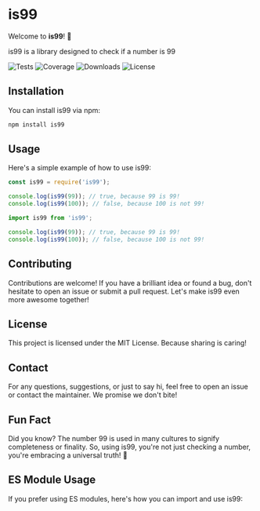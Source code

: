 # is99

Welcome to **is99**! 🎉

is99 is a library designed to check if a number is 99

![Tests](https://img.shields.io/github/actions/workflow/status/VincenzoManto/is99/test.yml?branch=main)
![Coverage](https://img.shields.io/codecov/c/github/VincenzoManto/is99)
![Downloads](https://img.shields.io/npm/dw/is99)
![License](https://img.shields.io/npm/l/is99)


## Installation

You can install is99 via npm:

```bash
npm install is99
```

## Usage

Here's a simple example of how to use is99:

```javascript
const is99 = require('is99');

console.log(is99(99)); // true, because 99 is 99!
console.log(is99(100)); // false, because 100 is not 99!
```


```javascript
import is99 from 'is99';

console.log(is99(99)); // true, because 99 is 99!
console.log(is99(100)); // false, because 100 is not 99!
```


## Contributing

Contributions are welcome! If you have a brilliant idea or found a bug, don't hesitate to open an issue or submit a pull request. Let's make is99 even more awesome together!

## License

This project is licensed under the MIT License. Because sharing is caring!

## Contact

For any questions, suggestions, or just to say hi, feel free to open an issue or contact the maintainer. We promise we don't bite!

## Fun Fact

Did you know? The number 99 is used in many cultures to signify completeness or finality. So, using is99, you're not just checking a number, you're embracing a universal truth! 🎉
## ES Module Usage

If you prefer using ES modules, here's how you can import and use is99:
